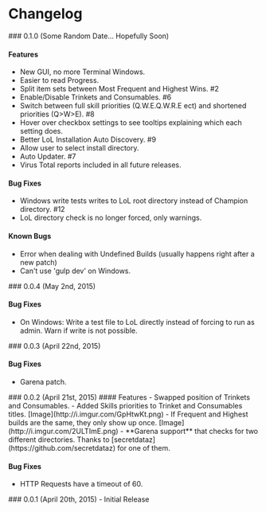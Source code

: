 # Changelog

<a name="0.1.0" />
### 0.1.0 (Some Random Date... Hopefully Soon)

#### Features
- New GUI, no more Terminal Windows.
- Easier to read Progress.
- Split item sets between Most Frequent and Highest Wins. #2
- Enable/Disable Trinkets and Consumables. #6
- Switch between full skill priorities (Q.W.E.Q.W.R.E ect) and shortened priorities (Q>W>E). #8
- Hover over checkbox settings to see tooltips explaining which each setting does.
- Better LoL Installation Auto Discovery. #9
- Allow user to select install directory.
- Auto Updater. #7
- Virus Total reports included in all future releases.

#### Bug Fixes
- Windows write tests writes to LoL root directory instead of Champion directory. #12
- LoL directory check is no longer forced, only warnings.

#### Known Bugs
- Error when dealing with Undefined Builds (usually happens right after a new patch)
- Can't use 'gulp dev' on Windows.

<a name="0.0.4" />
### 0.0.4 (May 2nd, 2015)

#### Bug Fixes
- On Windows: Write a test file to LoL directly instead of forcing to run as admin. Warn if write is not possible.

<a name="0.0.3" />
### 0.0.3 (April 22nd, 2015)

#### Bug Fixes
- Garena patch.

<a name="0.0.2" />
### 0.0.2 (April 21st, 2015)
#### Features
- Swapped position of Trinkets and Consumables.
- Added Skills priorities to Trinket and Consumables titles. [Image](http://i.imgur.com/GpHtwKt.png)
- If Frequent and Highest builds are the same, they only show up once. [Image](http://i.imgur.com/2ULTImE.png)
- **Garena support** that checks for two different directories. Thanks to [secretdataz](https://github.com/secretdataz) for one of them.

#### Bug Fixes
- HTTP Requests have a timeout of 60.

<a name="0.0.1" />
### 0.0.1 (April 20th, 2015)
- Initial Release
